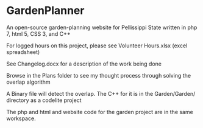 # GardenPlanner
An open-source garden-planning website for Pellissippi State
written in php 7, html 5, CSS 3, and C++

For logged hours on this project, please see Volunteer Hours.xlsx (excel spreadsheet)

See Changelog.docx for a description of the work being done

Browse in the Plans folder to see my thought process through solving the overlap algorithm

A Binary file will detect the overlap. The C++ for it is in the Garden/Garden/ directory as a codelite project

The php and html and website code for the garden project are in the same workspace.
